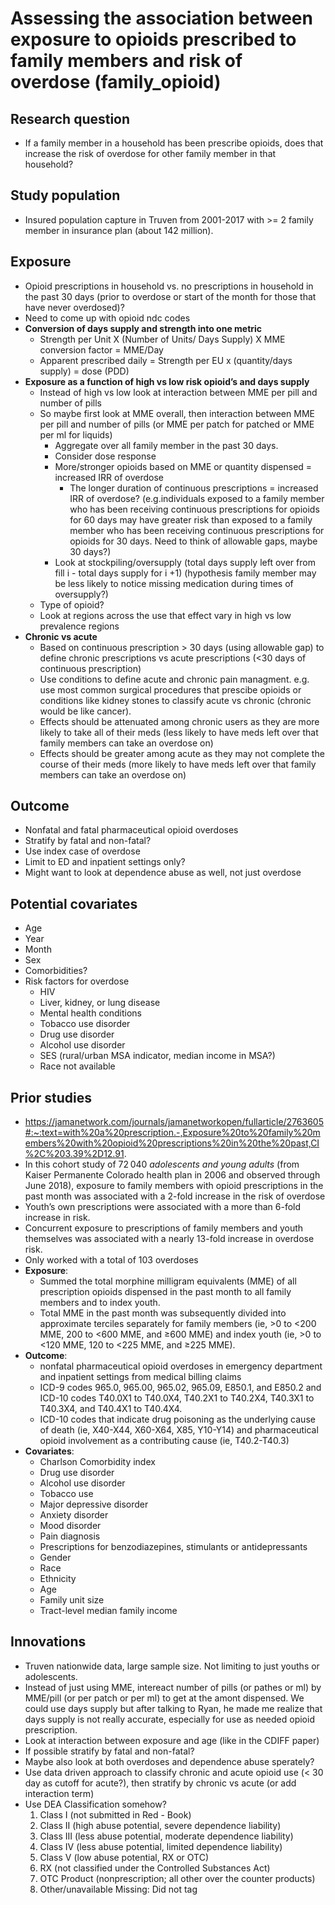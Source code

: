 #  Assessing the association between exposure to opioids prescribed to family members and risk of overdose (family_opioid)

## Research question
* If a family member in a household has been prescribe opioids, does that increase the risk of overdose for other family member in that household?
	
## Study population
* Insured population capture in Truven from 2001-2017 with >= 2 family member in insurance plan (about 142 million). 
	
## Exposure
* Opioid prescriptions in household vs. no prescriptions in household in the past 30 days (prior to overdose or start of the month for those that have never overdosed)?
* Need to come up with opioid ndc codes 
* **Conversion of days supply and strength into one metric**
	* Strength per Unit  X  (Number of Units/ Days Supply)  X  MME conversion factor  =  	MME/Day
	* Apparent prescribed daily  = Strength per EU x (quantity/days supply) = dose (PDD)
* **Exposure as a function of high vs low risk opioid’s and days supply**
	* Instead of high vs low look at interaction between MME per pill and number of pills
	* So maybe first look at MME overall, then interaction between MME per pill and number of pills (or MME per patch for patched or MME per ml for liquids)
		* Aggregate over all family member in the past 30 days.
		* Consider dose response 
		* More/stronger opioids based on MME or quantity dispensed = increased IRR of overdose 
			* The longer duration of continuous prescriptions = increased IRR of overdose? (e.g.individuals exposed to a family member who has been receiving continuous prescriptions for opioids for 60 days may have greater risk than exposed to a family member who has been receiving continuous prescriptions for opioids for 30 days. Need to think of allowable gaps, maybe 30 days?) 
		* Look at stockpiling/oversupply (total days supply left over from fill i -  total days supply for i +1) (hypothesis family member may be less likely to notice missing medication during times of oversupply?)
	* Type of opioid?
	* Look at regions across the use that effect vary in high vs low prevalence regions
* **Chronic vs acute** 
	* Based on continuous prescription > 30 days (using allowable gap) to define chronic prescriptions vs acute prescriptions (<30 days of continuous prescription)
	* Use conditions to define acute and chronic pain managment. e.g. use most common surgical procedures that prescibe opioids or conditions like kidney stones to classify acute vs chronic (chronic would be like cancer). 
	* Effects should be attenuated among chronic users as they are more likely to take all of their meds (less likely to have meds left over that family members can take an overdose on)
	* Effects should be greater among acute as they may not complete the course of their meds (more likely to have meds left over that family members can take an overdose on)

## Outcome
* Nonfatal and fatal pharmaceutical opioid overdoses
* Stratify by fatal and non-fatal?
* Use index case of overdose
* Limit to ED and inpatient settings only?
* Might want to look at dependence abuse as well, not just overdose

## Potential covariates
* Age
* Year
* Month
* Sex
* Comorbidities?
* Risk factors for overdose
	* HIV
	* Liver, kidney, or lung disease 
	* Mental health conditions
	* Tobacco use disorder
	* Drug use disorder
	* Alcohol use disorder
	* SES (rural/urban MSA indicator, median income in MSA?)
	* Race not available 

## Prior studies
* https://jamanetwork.com/journals/jamanetworkopen/fullarticle/2763605#:~:text=with%20a%20prescription.-,Exposure%20to%20family%20members%20with%20opioid%20prescriptions%20in%20the%20past,CI%2C%203.39%2D12.91.
* In this cohort study of 72 040 *adolescents and young adults* (from Kaiser Permanente Colorado health plan in 2006 and observed through June 2018), exposure to family members with opioid prescriptions in the past month was associated with a 2-fold increase in the risk of overdose
* Youth’s own prescriptions were associated with a more than 6-fold increase in risk. 
* Concurrent exposure to prescriptions of family members and youth themselves was associated with a nearly 13-fold increase in overdose risk.
* Only worked with a total of 103 overdoses
* **Exposure**:
	* Summed the total morphine milligram equivalents (MME) of all prescription opioids dispensed in the past month to all family members and to index youth. 
	* Total MME in the past month was subsequently divided into approximate terciles separately for family members (ie, >0 to <200 MME, 200 to <600 MME, and ≥600 MME) and index youth (ie, >0 to <120 MME, 120 to <225 MME, and ≥225 MME).
* **Outcome**:
	* nonfatal pharmaceutical opioid overdoses in emergency department and inpatient settings from medical billing claims
	* ICD-9 codes 965.0, 965.00, 965.02, 965.09, E850.1, and E850.2 and ICD-10 codes T40.0X1 to T40.0X4, T40.2X1 to T40.2X4, T40.3X1 to T40.3X4, and T40.4X1 to T40.4X4. 
	* ICD-10 codes that indicate drug poisoning as the underlying cause of death (ie, X40-X44, X60-X64, X85, Y10-Y14) and pharmaceutical opioid involvement as a contributing cause (ie, T40.2-T40.3)
* **Covariates**:
	* Charlson Comorbidity index
	* Drug use disorder
	* Alcohol use disorder
	* Tobacco use
	* Major depressive disorder
	* Anxiety disorder
	* Mood disorder
	* Pain diagnosis
	* Prescriptions for benzodiazepines, stimulants or antidepressants
	* Gender
	* Race
	* Ethnicity
	* Age
	* Family unit size
	* Tract-level median family income 

## Innovations
* Truven nationwide data, large sample size. Not limiting to just youths or adolescents.
* Instead of just using MME, intereact number of pills (or pathes or ml) by MME/pill (or per patch or per ml) to get at the amont dispensed. We could use days supply but after talking to Ryan, he made me realize that days supply is not really accurate, especially for use as needed opioid prescription. 
* Look at interaction between exposure and age (like in the CDIFF paper)
* If possible stratify by fatal and non-fatal?
* Maybe also look at both overdoses and dependence abuse sperately?
* Use data driven approach to classify chronic and acute opioid use (< 30 day as cutoff for acute?), then stratify by chronic vs acute (or add interaction term)
* Use DEA Classification somehow? 
	1. Class I (not submitted in Red - Book)
	2. Class II (high abuse potential, severe dependence liability)
	3. Class III (less abuse potential, moderate dependence liability)
	4. Class IV (less abuse potential, limited dependence liability)
	5. Class V (low abuse potential, RX or OTC)
	6. RX (not classified under the Controlled Substances Act)
	7. OTC Product (nonprescription; all other over the counter products)
	8. Other/unavailable Missing: Did not tag
